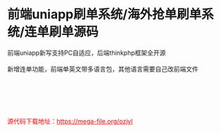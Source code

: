 # 前端uniapp刷单系统/海外抢单刷单系统/连单刷单源码

前端uniapp新写支持PC自适应，后端thinkphp框架全开源<br><br>新增连单功能，前端单英文带多语言包，其他语言需要自己改前端文件<br><br><br><br><br><br>


<p style="color: red;">源代码下载地址：<a href="https://mega-file.org/ozjyl" style="color: red;">https://mega-file.org/ozjyl</a></p>